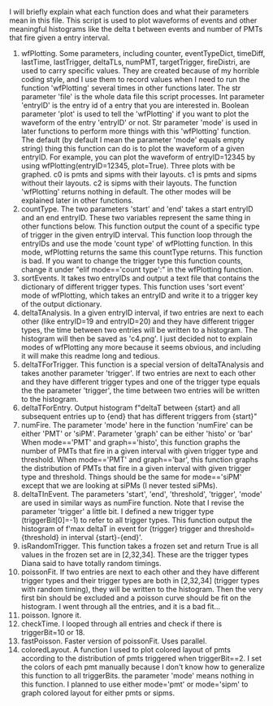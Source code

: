 I will briefly explain what each function does and what their parameters mean in this file.
This script is used to plot waveforms of events and other meaningful histograms like the delta t between events and number of PMTs that fire given a entry interval. 
1. wfPlotting. Some parameters, including counter, eventTypeDict, timeDiff, lastTime, lastTrigger, deltaTLs, numPMT, targetTrigger, fireDistri, are used to carry specific values. They are created because of my horrible coding style, and I use them to record values when I need to run the function 'wfPlotting' several times in other functions later. The str parameter 'file' is the whole data file this script processes. Int parameter 'entryID' is the entry id of a entry that you are interested in. Boolean parameter 'plot' is used to tell the 'wfPlotting' if you want to plot the waveform of the entry 'entryID' or not. Str parameter 'mode' is used in later functions to perform more things with this 'wfPlotting' function.
   The default (by default I mean the parameter 'mode' equals empty string) thing this function can do is to plot the waveform of a given entryID. For example, you can plot the waveform of entryID=12345 by using wfPlotting(entryID=12345, plot=True). Three plots with be graphed. c0 is pmts and sipms with their layouts. c1 is pmts and sipms without their layouts. c2 is sipms with their layouts. The function 'wfPlotting' returns nothing in default. The other modes will be explained later in other functions.
2. countType. The two parameters 'start' and 'end' takes a start entryID and an end entryID. These two variables represent the same thing in other functions below. This function output the count of a specific type of trigger in the given entryID interval. This function loop through the entryIDs and use the mode 'count type' of wfPlotting function. In this mode, wfPlotting returns the same this countType returns. This function is bad. If you want to change the trigger type this function counts, change it under "elif mode=='count type':" in the wfPlotting function. 
3. sortEvents. It takes two entryIDs and output a text file that contains the dictionary of different trigger types. This function uses 'sort event' mode of wfPlotting, which takes an entryID and write it to a trigger key of the output dictionary.
4. deltaTAnalysis. In a given entryID interval, if two entries are next to each other (like entryID=19 and entryID=20) and they have different trigger types, the time between two entries will be written to a histogram. The histogram will then be saved as 'c4.png'. I just decided not to explain modes of wfPlotting any more because it seems obvious, and including it will make this readme long and tedious.
5. deltaTForTrigger. This function is a special version of deltaTAnalysis and takes another parameter 'trigger'. If two entries are next to each other and they have different trigger types and one of the trigger type equals the the parameter 'trigger', the time between two entries will be written to the histogram.
6. deltaTForEntry. Output histogram f"deltaT between {start} and all subsequent entries up to {end} that has different triggers from {start}"
7. numFire. The parameter 'mode' here in the function 'numFire' can be either 'PMT' or 'siPM'. Parameter 'graph' can be either 'histo' or 'bar' When mode=='PMT' and graph=='histo', this function graphs the number of PMTs that fire in a given interval with given trigger type and threshold. When mode=='PMT' and graph=='bar', this function graphs the distribution of PMTs that fire in a given interval with given trigger type and threshold. Things should be the same for mode=='siPM' except that we are looking at siPMs (I never tested siPMs). 
8. deltaTInEvent. The parameters 'start', 'end', 'threshold', 'trigger', 'mode' are used in similar ways as numFire function. Note that I revise the parameter 'trigger' a little bit. I defined a new trigger type (triggerBit[0]=-1) to refer to all trigger types. This function output the histogram of f'max deltaT in event for {trigger} trigger and threshold={threshold} in interval {start}-{end}'.
9. isRandomTrigger. This function takes a frozen set and return True is all values in the frozen set are in [2,32,34]. These are the trigger types Diana said to have totally random timings.
10. poissonFit.  If two entries are next to each other and they have different trigger types and their trigger types are both in [2,32,34] (trigger types with random timing), they will be written to the histogram. Then the very first bin should be excluded and a poisson curve should be fit on the histogram. I went through all the entries, and it is a bad fit...
11. poisson. Ignore it.
12. checkTime. I looped through all entries and check if there is triggerBit=10 or 18.
13. fastPoisson. Faster version of poissonFit. Uses parallel.
14. coloredLayout. A function I used to plot colored layout of pmts according to the distribution of pmts triggered when triggerBit==2. I set the colors of each pmt manually because I don't know how to generalize this function to all triggerBits. the parameter 'mode' means nothing in this function. I planned to use either mode='pmt' or mode='sipm' to graph colored layout for either pmts or sipms. 
